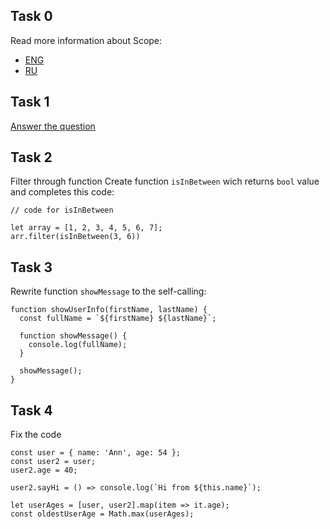 ## Task 0
Read more information about Scope:  
- [ENG](https://javascript.info/closure)  
- [RU](https://learn.javascript.ru/closure)


## Task 1
[Answer the question](https://javascript.info/task/closure-latest-changes) 

## Task 2
Filter through function
Create function `isInBetween` wich returns `bool` value and completes this code:  
```
// code for isInBetween

let array = [1, 2, 3, 4, 5, 6, 7];
arr.filter(isInBetween(3, 6))
```

## Task 3
Rewrite function `showMessage` to the self-calling:  
```
function showUserInfo(firstName, lastName) {
  const fullName = `${firstName} ${lastName}`;

  function showMessage() {
  	console.log(fullName);
  }

  showMessage();
}
```

## Task 4
Fix the code
```
const user = { name: 'Ann', age: 54 };
const user2 = user;
user2.age = 40;

user2.sayHi = () => console.log(`Hi from ${this.name}`);

let userAges = [user, user2].map(item => it.age);
const oldestUserAge = Math.max(userAges);
```

